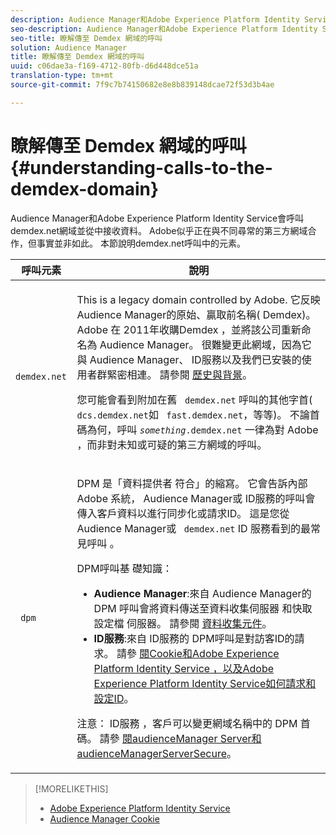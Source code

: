 ```yaml
---
description: Audience Manager和Adobe Experience Platform Identity Service會呼叫demdex.net網域並從中接收資料。 Adobe似乎正在與不同尋常的第三方網域合作，但事實並非如此。 本節說明demdex.net呼叫中的元素。
seo-description: Audience Manager和Adobe Experience Platform Identity Service會呼叫demdex.net網域並從中接收資料。 Adobe似乎正在與不同尋常的第三方網域合作，但事實並非如此。 本節說明demdex.net呼叫中的元素。
seo-title: 瞭解傳至 Demdex 網域的呼叫
solution: Audience Manager
title: 瞭解傳至 Demdex 網域的呼叫
uuid: c06dae3a-f169-4712-80fb-d6d448dce51a
translation-type: tm+mt
source-git-commit: 7f9c7b74150682e8e8b839148dcae72f53d3b4ae

---
```



# 瞭解傳至 Demdex 網域的呼叫{#understanding-calls-to-the-demdex-domain}

Audience Manager和Adobe Experience Platform Identity Service會呼叫demdex.net網域並從中接收資料。 Adobe似乎正在與不同尋常的第三方網域合作，但事實並非如此。 本節說明demdex.net呼叫中的元素。

<table id="table_B846CBEDDA4C4AD19416F7C27FC325C6"> 
 <thead> 
  <tr> 
   <th colname="col1" class="entry"> 呼叫元素 </th> 
   <th colname="col2" class="entry"> 說明 </th> 
  </tr> 
 </thead>
 <tbody> 
  <tr> 
   <td colname="col1"> <p> <code> demdex.net</code> </p> </td> 
   <td colname="col2"> <p>This is a legacy domain controlled by <span class="keyword"> Adobe</span>. 它反映 <span class="keyword"> Audience Manager</span>的原始、贏取前名稱(<span class="keyword"> Demdex</span>)。 <span class="keyword"> Adobe</span> 在 <span class="keyword"> 2011年收購Demdex</span> ，並將該公司重新命名為 <span class="keyword"> Audience Manager</span>。 很難變更此網域，因為它與 <span class="keyword"> Audience Manager</span>、 <span class="wintitle"></span>ID服務以及我們已安裝的使用者群緊密相連。 請參閱 <a href="../overview/aam-overview.md#history-and-background"> 歷史與背景</a>。 </p> <p>您可能會看到附加在舊 <code> demdex.net</code> 呼叫的其他字首( <code> dcs.demdex.net</code>如 <code> fast.demdex.net</code>，等等)。 不論首碼為何，呼叫 <code><i>something</i>.demdex.net</code> 一律為對 <span class="keyword"> Adobe</span> ，而非對未知或可疑的第三方網域的呼叫。 </p> </td> 
  </tr> 
  <tr> 
   <td colname="col1"> <p> <code> dpm</code> </p> </td> 
   <td colname="col2"> <p><span class="wintitle"> DPM</span> 是「資料提供者 <span class="wintitle"> 符合」的縮寫</span>。 它會告訴內部 <span class="keyword"> Adobe</span> 系統， <span class="keyword"> Audience Manager或</span><span class="wintitle"></span> ID服務的呼叫會傳入客戶資料以進行同步化或請求ID。 這是您從Audience Manager或 <code> demdex.net</code><span class="keyword"> ID</span> 服務看到的最常見呼叫 <span class="wintitle"></span>。 </p> <p><span class="wintitle"> DPM呼叫基</span> 礎知識： </p> <p> 
     <ul id="ul_44023BB060774518BE414EE10820C141"> 
      <li id="li_0F94D1988A6944BA885FD40AB26FC49F"> <b> <span class="keyword"> Audience Manager</span></b>:來自 <span class="wintitle"> Audience Manager的</span> DPM <span class="keyword"> 呼叫會將資料傳送至資料收集伺服器</span> 和快取設定檔 <span class="wintitle"></span><span class="wintitle"></span>伺服器。 請參閱 <a href="../reference/system-components/components-data-collection.md"> 資料收集元件</a>。 </li> 
      <li id="li_5A7EA9EE16EE4D828F0A24AE2B969122"> <b> <span class="wintitle"> ID服務</span></b>:來自 <span class="wintitle"> ID服務的</span><span class="wintitle"></span> DPM呼叫是對訪客ID的請求。 請參 <a href="https://marketing.adobe.com/resources/help/en_US/mcvid/mcvid_cookies.html" format="https" scope="external"> 閱Cookie和Adobe Experience Platform Identity Service</a><a href="https://marketing.adobe.com/resources/help/en_US/mcvid/mcvid_id_request.html" format="https" scope="external"> ，以及Adobe Experience Platform Identity Service如何請求和設定ID</a>。 </li> 
     </ul> </p> <p> <p>注意： <span class="wintitle"> ID服務</span> ，客戶可以變更網域名稱中的 <span class="wintitle"> DPM</span> 首碼。 請參 <a href="https://marketing.adobe.com/resources/help/en_US/mcvid/mcvid-subdomain-config.html" format="https" scope="external"> 閱audienceManager Server和audienceManagerServerSecure</a>。 </p> </p> </td> 
  </tr> 
 </tbody> 
</table>

>[!MORELIKETHIS]
>
>* [Adobe Experience Platform Identity Service](https://marketing.adobe.com/resources/help/en_US/mcvid/)
>* [Audience Manager Cookie](https://marketing.adobe.com/resources/help/en_US/whitepapers/cookies/cookies_am.html)

